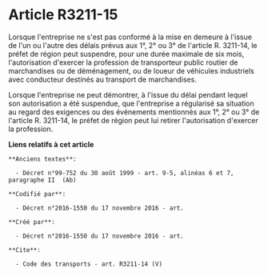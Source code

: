 # Article R3211-15

Lorsque l'entreprise ne s'est pas conformé à la mise en demeure à l'issue de l'un ou l'autre des délais prévus aux 1°, 2° ou
3° de l'article R. 3211-14, le préfet de région peut suspendre, pour une durée maximale de six mois, l'autorisation d'exercer
la profession de transporteur public routier de marchandises ou de déménagement, ou de loueur de véhicules industriels avec
conducteur destinés au transport de marchandises. 

Lorsque l'entreprise ne peut démontrer, à l'issue du délai pendant lequel son autorisation a été suspendue, que l'entreprise
a régularisé sa situation au regard des exigences ou des événements mentionnés aux 1°, 2° ou 3° de l'article R. 3211-14, le
préfet de région peut lui retirer l'autorisation d'exercer la profession.

**Liens relatifs à cet article**

	**Anciens textes**:

	  - Décret n°99-752 du 30 août 1999 - art. 9-5, alinéas 6 et 7, paragraphe II  (Ab)

	**Codifié par**:

	  - Décret n°2016-1550 du 17 novembre 2016 - art.

	**Créé par**:

	  - Décret n°2016-1550 du 17 novembre 2016 - art.

	**Cite**:

	  - Code des transports - art. R3211-14 (V)

